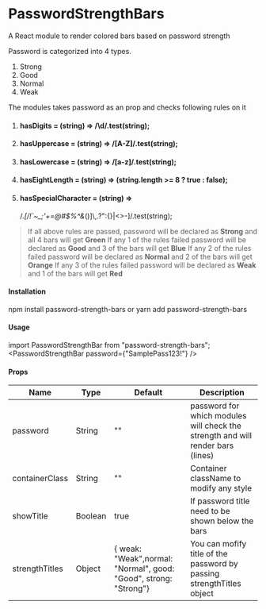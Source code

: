 # PasswordStrengthBars

A React module to render colored bars based on password strength

Password is categorized into 4 types.

1.  Strong
2.  Good
3.  Normal
4.  Weak

The modules takes password as an prop and checks following rules on it

1. #### hasDigits = (string) => /\d/.test(string);
2. #### hasUppercase = (string) => /[A-Z]/.test(string);
3. #### hasLowercase = (string) => /[a-z]/.test(string);
4. #### hasEightLength = (string) => (string.length >= 8 ? true : false);
5. #### hasSpecialCharacter = (string) =>
   /._[/!`~\_;'+=@#$%^&_()\]\\,.?":{}|<>-]/.test(string);

> If all above rules are passed, password will be declared as **Strong** and all 4 bars will get **Green**
> If any 1 of the rules failed password will be declared as **Good** and 3 of the bars will get **Blue**
> If any 2 of the rules failed password will be declared as **Normal** and 2 of the bars will get **Orange**
> If any 3 of the rules failed password will be declared as **Weak** and 1 of the bars will get **Red**

#### Installation

npm install password-strength-bars
or
yarn add password-strength-bars

#### Usage

import PasswordStrengthBar from "password-strength-bars";
<PasswordStrengthBar password={"SamplePass123!"} />

#### Props

| Name           | Type    | Default                                                          | Description                                                                     |
| -------------- | ------- | ---------------------------------------------------------------- | ------------------------------------------------------------------------------- |
| password       | String  | ""                                                               | password for which modules will check the strength and will render bars (lines) |
| containerClass | String  | ""                                                               | Container className to modify any style                                         |
| showTitle      | Boolean | true                                                             | If password title need to be shown below the bars                               |
| strengthTitles | Object  | { weak: "Weak",normal: "Normal", good: "Good", strong: "Strong"} | You can mofify title of the password by passing strengthTitles object           |
